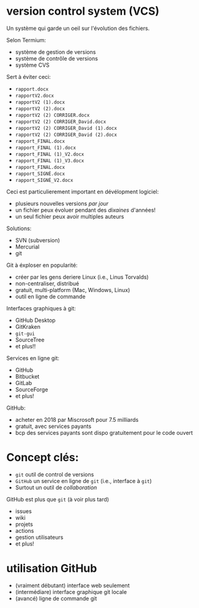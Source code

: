 


# version control system (VCS)
Un système qui garde un oeil sur l'évolution des fichiers.

Selon Termium:
 - système de gestion de versions
 - système de contrôle de versions
 - système CVS

Sert à éviter ceci:
 - `rapport.docx`
 - `rapportV2.docx`
 - `rapportV2 (1).docx`
 - `rapportV2 (2).docx`
 - `rapportV2 (2) CORRIGER.docx`
 - `rapportV2 (2) CORRIGER_David.docx`
 - `rapportV2 (2) CORRIGER_David (1).docx`
 - `rapportV2 (2) CORRIGER_David (2).docx`
 - `rapport_FINAL.docx`
 - `rapport_FINAL (1).docx`
 - `rapport_FINAL (1)_V2.docx`
 - `rapport_FINAL (1)_V3.docx`
 - `rapport_FINAL.docx`
 - `rapport_SIGNÉ.docx`
 - `rapport_SIGNÉ_V2.docx`

Ceci est particulierement important en dévélopment logiciel:
 - plusieurs nouvelles versions *par jour*
 - un fichier peux évoluer pendant des *dixaines* d'années!
 - un seul fichier peux avoir multiples auteurs

Solutions:
 - SVN (subversion)
 - Mercurial
 - git

Git à éxploser en popularité:
 - créer par les gens deriere Linux (i.e., Linus Torvalds)
 - non-centraliser, distribué
 - gratuit, multi-platform (Mac, Windows, Linux)
 - outil en ligne de commande

Interfaces graphiques à git:
 - GitHub Desktop
 - GitKraken
 - `git-gui`
 - SourceTree
 - et plus!!

Services en ligne git:
 - GitHub
 - Bitbucket
 - GitLab
 - SourceForge
 - et plus!

GitHub:
 - acheter en 2018 par Miscrosoft pour 7.5 milliards 
 - gratuit, avec services payants
 - bcp des services payants sont dispo gratuitement pour le code ouvert

# Concept clés:
 - `git` outil de control de versions
 - `GitHub` un service en ligne de `git` (i.e., interface à `git`)
 - Surtout un outil de *collaboration*

GitHub est plus que `git` (à voir plus tard)
 - issues
 - wiki
 - projets
 - actions
 - gestion utilisateurs
 - et plus!

 # utilisation GitHub
 - (vraiment débutant) interface web seulement
 - (intermédiare) interface graphique git locale
 - (avancé) ligne de commande git
